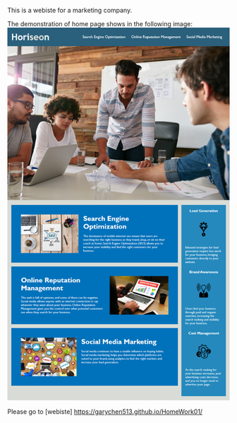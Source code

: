 This is a webiste for a marketing company.

The demonstration of home page shows in the following image:
![code refactor demo](./Assets/01-html-css-git-homework-demo.png)

Please go to [webiste] https://garychen513.github.io/HomeWork01/
